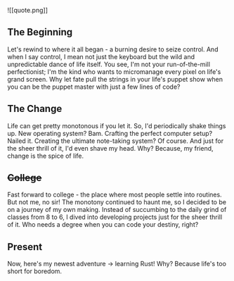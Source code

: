 ![[quote.png]]

## **The Beginning**
Let's rewind to where it all began - a burning desire to seize control. And when I say control, I mean not just the keyboard but the wild and unpredictable dance of life itself. You see, I'm not your run-of-the-mill perfectionist; I'm the kind who wants to micromanage every pixel on life's grand screen. Why let fate pull the strings in your life's puppet show when you can be the puppet master with just a few lines of code?

## **The Change**
Life can get pretty monotonous if you let it. So, I'd periodically shake things up. New operating system? Bam. Crafting the perfect computer setup? Nailed it. Creating the ultimate note-taking system? Of course. And just for the sheer thrill of it, I'd even shave my head. Why? Because, my friend, change is the spice of life.

## **~~College~~**
Fast forward to college - the place where most people settle into routines. But not me, no sir! The monotony continued to haunt me, so I decided to be on a journey of my own making. Instead of succumbing to the daily grind of classes from 8 to 6, I dived into developing projects just for the sheer thrill of it. Who needs a degree when you can code your destiny, right?

## **Present**
Now, here's my newest adventure → learning Rust! Why? Because life's too short for boredom.
